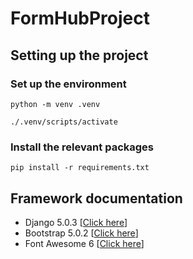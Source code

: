 # FormHubProject

## Setting up the project

### Set up the environment
```shell
python -m venv .venv
```
```shell
./.venv/scripts/activate
```

### Install the relevant packages
```shell
pip install -r requirements.txt
```

## Framework documentation

- Django 5.0.3 [[Click here](https://docs.djangoproject.com/en/5.0/)]
- Bootstrap 5.0.2 [[Click here](https://getbootstrap.com/docs/5.0/components/navbar/)]
- Font Awesome 6 [[Click here](https://fontawesome.com/icons)]